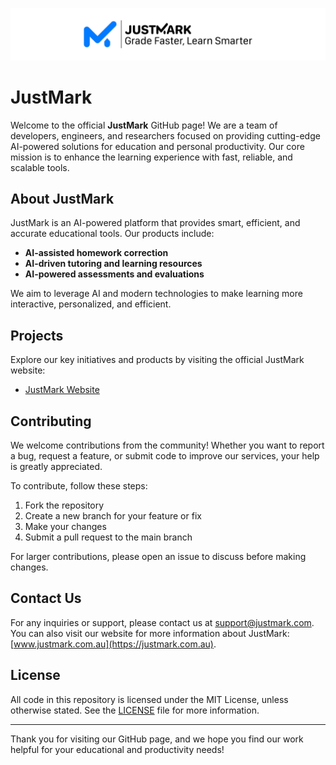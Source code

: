 ![Banner](./banner.png)

# JustMark

Welcome to the official **JustMark** GitHub page! We are a team of developers, engineers, and researchers focused on providing cutting-edge AI-powered solutions for education and personal productivity. Our core mission is to enhance the learning experience with fast, reliable, and scalable tools.

## About JustMark

JustMark is an AI-powered platform that provides smart, efficient, and accurate educational tools. Our products include:
- **AI-assisted homework correction**
- **AI-driven tutoring and learning resources**
- **AI-powered assessments and evaluations**
  
We aim to leverage AI and modern technologies to make learning more interactive, personalized, and efficient.  

## Projects

Explore our key initiatives and products by visiting the official JustMark website:

- [JustMark Website](https://justmark.com.au)

## Contributing

We welcome contributions from the community! Whether you want to report a bug, request a feature, or submit code to improve our services, your help is greatly appreciated.

To contribute, follow these steps:

1. Fork the repository
2. Create a new branch for your feature or fix
3. Make your changes
4. Submit a pull request to the main branch

For larger contributions, please open an issue to discuss before making changes.

## Contact Us

For any inquiries or support, please contact us at [support@justmark.com](mailto:support@justmark.com). You can also visit our website for more information about JustMark: [www.justmark.com.au](https://justmark.com.au).

## License

All code in this repository is licensed under the MIT License, unless otherwise stated. See the [LICENSE](LICENSE) file for more information.

---

Thank you for visiting our GitHub page, and we hope you find our work helpful for your educational and productivity needs!
